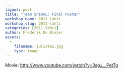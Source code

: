```yaml
---
layout: post
title: "Team SPIRAL: Final Poster"
workshop_name: 2011 Lahti
workshop_slug: 2011-lahti
categories: [2011-lahti]
author: Frederik De Bleser
assets:
  -
    filename: juliste1.jpg
    type: image
---
```

Movie: <a href="http://www.youtube.com/watch?v=3sgJ__PetTg">http://www.youtube.com/watch?v=3sgJ__PetTg</a>
